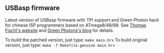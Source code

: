 ## USBasp firmware
Latest version of USBasp firmware with TPI support and Green Photon hack for chinese ISP programmers based on ATmega8/48/88.
See [Thomas Fischl's website](https://www.fischl.de/usbasp/) and [Green Photons's blog](https://www.sciencetronics.com/greenphotons/?p=1937) for details.

To build the patched version, just type:
`make main.hrx`
To build original version, just type:
`make -f Makefile.genuine main.hrx`
